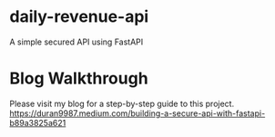 # daily-revenue-api
A simple secured API using FastAPI

# Blog Walkthrough
Please visit my blog for a step-by-step guide to this project.
https://duran9987.medium.com/building-a-secure-api-with-fastapi-b89a3825a621
